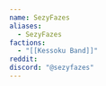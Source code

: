 ```yaml
---
name: SezyFazes
aliases:
  - SezyFazes
factions:
  - "[[Kessoku Band]]"
reddit: 
discord: "@sezyfazes"
---
```

